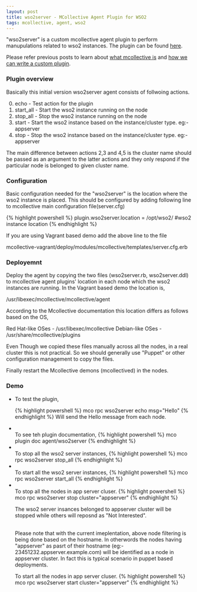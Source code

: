 ```yaml
---
layout: post
title: wso2server - MCollective Agent Plugin for WSO2
tags: mcollective, agent, wso2
---
```


"wso2server" is a custom mcollective agent plugin to perform manupulations related to wso2 instances. The plugin can be found <a href="https://github.com/shamika/wso2-mcollective-plugin" target="_blank">here</a>.

Please refer previous posts to learn about <a href="http://shamika.github.io/First-Steps-on-MCollective/" target="_blank">what mcollective is</a> and <a href="http://shamika.github.io/Create-Custom-MCollective-Agent-Plugin/" target="_blank">how we can write a custom plugin</a>.

<h3>Plugin overview</h3>

Basically this initial version wso2server agent consists of follwoing actions.

0. echo - Test action for the plugin 
1. start_all - Start the wso2 instance running on the node
2. stop_all - Stop the wso2 instance running on the node
3. start - Start the wso2 instance based on the instance/cluster type. eg:- appserver
4. stop - Stop the wso2 instance based on the instance/cluster type. eg:- appserver

The main difference between actions 2,3 and 4,5 is the cluster name should be passed as an argument to the latter actions and they only respond if the particular node is belonged to given cluster name.

<h3>Configuration</h3>

Basic configuration needed for the "wso2server" is the location where the wso2 instance is placed. This should be configured by adding following line to mcollective main configuration file(server.cfg)

{% highlight powershell %}
  plugin.wso2server.location = /opt/wso2/ #wso2 instance location
{% endhighlight %}

If you are using Vagrant based demo add the above line to the file 

  mcollective-vagrant/deploy/modules/mcollective/templates/server.cfg.erb
  
<h3>Deployemnt</h3> 

Deploy the agent by copying the two files (wso2server.rb, wso2server.ddl) to mcollective agent plugins' location in each node which the wso2 instances are running. In the Vagrant based demo the location is, 

/usr/libexec/mcollective/mcollective/agent 

According to the Mcollective documentation this location differs as follows based on the OS, 

Red Hat-like OSes - /usr/libexec/mcollective 
Debian-like OSes - /usr/share/mcollective/plugins 

Even Though we copied these files manually across all the nodes, in a real cluster this is not practical. So we should generally use "Puppet" or other configuration management to copy the files.

Finally restart the Mcollective demons (mcollectived) in the nodes.

<h3>Demo</h3>

<ul><li>
To test the plugin,

{% highlight powershell %}
mco rpc wso2server echo msg="Hello"
{% endhighlight %}
Will send the Hello message from each node.
<li></li>
To see teh plugin documentation,
{% highlight powershell %}
mco plugin doc agent/wso2server
{% endhighlight %}
<li></li>
To stop all the wso2 server instances,
{% highlight powershell %}
mco rpc wso2server stop_all
{% endhighlight %}
<li></li>
To start all the wso2 server instances,
{% highlight powershell %}
mco rpc wso2server start_all
{% endhighlight %}
<li></li>
To stop all the nodes in app server cluser.
{% highlight powershell %}
mco rpc wso2server stop cluster="appserver"
{% endhighlight %}

The wso2 server insances belonged to appserver cluster will be stopped while others will reposnd as "Not Interested".<br/><br/>

Please note that with the current imeplentation, above node filtering is being done based on the hostname. In otherwords the nodes having "appserver" as pasrt of their hostname (eg:- 23451232.appserver.example.com) will be identified as a node in appserver cluster. In fact this is typical scenario in puppet based deployments.
</li></li>
To start all the nodes in app server cluser.
{% highlight powershell %}
mco rpc wso2server start cluster="appserver"
{% endhighlight %}
</li></ul>





